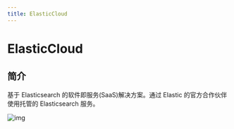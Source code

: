 ```yaml
---
title: ElasticCloud
---
```


# ElasticCloud

## 简介

基于 Elasticsearch 的软件即服务(SaaS)解决方案。通过 Elastic 的官方合作伙伴使用托管的 Elasticsearch 服务。

![img](https://shentuzhigang.cn/files/images/202112192118334.png)

